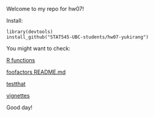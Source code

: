 Welcome to my repo for hw07!

Install:
```{r}
library(devtools)
install_github("STAT545-UBC-students/hw07-yukirang")
```


You might want to check:

[R functions](https://github.com/STAT545-UBC-students/hw07-yukirang/tree/master/foofactors/R)

[foofactors README.md](https://github.com/STAT545-UBC-students/hw07-yukirang/blob/master/foofactors/README.md)

[testthat](https://github.com/STAT545-UBC-students/hw07-yukirang/tree/master/foofactors/tests/testthat)

[vignettes](https://github.com/STAT545-UBC-students/hw07-yukirang/tree/master/foofactors/vignettes)

Good day!




